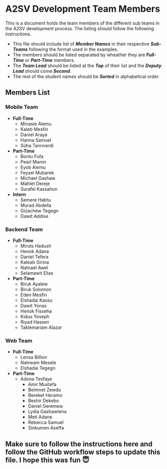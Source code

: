 # A2SV Development Team Members

This is a document holds the team members of the different sub teams in the A2SV development process. The listing should follow the following instructions.

- This file should include list of **_Member Names_** in their respective **_Sub-Teams_** following the format used in the examples.
- The members should be listed separated by wheather they are **_Full-Time_** or **_Part-Time_** members.
- The **_Team Lead_** should be listed at the **_Top_** of their list and the **_Deputy Lead_** should come **_Second_**.
- The rest of the student names should be **_Sorted_** in alphabetical order.

## Members List

### Mobile Team

- **Full-Time**
  - Minasie Alemu
  - Kaleb Mesfin
  - Daniel Araya
  - Hanna Samuel
  - Süha Tanrıverdi
- **Part-Time**
  - Bontu Fufa
  - Pearl Maron
  - Eyob Alemu
  - Feysel Mubarek
  - Michael Gashaw
  - Mahlet Dereje
  - Surafel Kassahun
- **Intern**
  - Semere Habtu
  - Murad Abdella
  - Gizachew Tegegn
  - Dawit Addise

### Backend Team

- **Full-Time**
  - Miruts Hadush
  - Henok Adane
  - Daniel Tefera
  - Kaleab Girma
  - Natnael Awel
  - Selamawit Elias
- **Part-Time**
  - Biruk Ayalew
  - Biruk Solomon
  - Eden Mesfin
  - Elshadai Kassu
  - Dawit Yonas
  - Henok Fisseha
  - Kidus Yoseph
  - Riyad Hassen
  - Taklemariam Alazar

### Web Team

- **Full-Time**
  - Lensa Billion
  - Natneam Mesele
  - Elshadai Tegegn
- **Part-Time**
  - Adona Tesfaye
    - Amir Mustefa
    - Beimnet Zewdu
    - Bereket Heramo
    - Beshir Dekebo
    - Daniel Geremew
    - Lydia Gashawtena
    - Meti Adane
    - Rebecca Samuel
    - Sinkumen Aseffa

## Make sure to follow the instructions here and follow the GitHub workflow steps to update this file. I hope this was fun 😇

